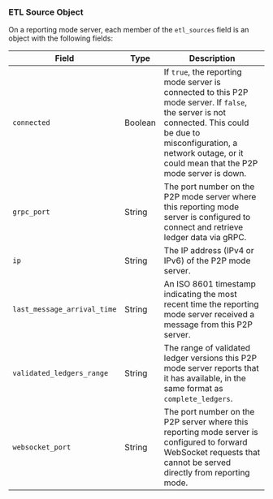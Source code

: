 ### ETL Source Object
<!-- This nested object definition is identical across server_state and server_info -->

On a reporting mode server, each member of the `etl_sources` field is an object with the following fields:

| Field                       | Type    | Description |
|-----------------------------|---------|-------------|
| `connected`                 | Boolean | If `true`, the reporting mode server is connected to this P2P mode server. If `false`, the server is not connected. This could be due to misconfiguration, a network outage, or it could mean that the P2P mode server is down. |
| `grpc_port`                 | String  | The port number on the P2P mode server where this reporting mode server is configured to connect and retrieve ledger data via gRPC. |
| `ip`                        | String  | The IP address (IPv4 or IPv6) of the P2P mode server. |
| `last_message_arrival_time` | String  | An ISO 8601 timestamp indicating the most recent time the reporting mode server received a message from this P2P server. |
| `validated_ledgers_range`   | String  | The range of validated ledger versions this P2P mode server reports that it has available, in the same format as `complete_ledgers`. |
| `websocket_port`            | String  | The port number on the P2P server where this reporting mode server is configured to forward WebSocket requests that cannot be served directly from reporting mode. |